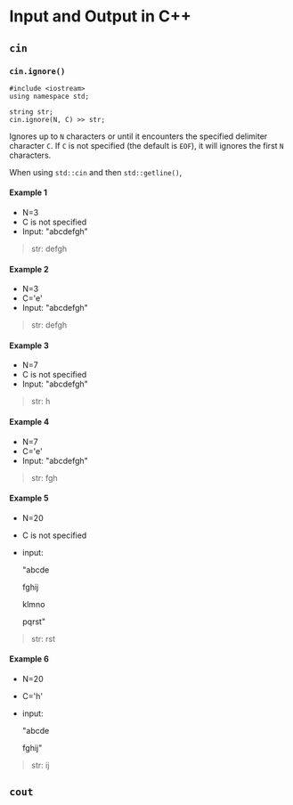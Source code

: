 # Input and Output in C++

## `cin`

### `cin.ignore()`

    #include <iostream>
    using namespace std;

    string str;
    cin.ignore(N, C) >> str;

Ignores up to `N` characters or until it encounters the specified delimiter character `C`. If `C` is not specified (the default is `EOF`), it will ignores the first `N` characters.

When using `std::cin` and then `std::getline()`, 

#### Example 1
* N=3
* C is not specified
* Input: "abcdefgh"

> str: defgh
#### Example 2
* N=3
* C='e'
* Input: "abcdefgh"

> str: defgh

#### Example 3
* N=7
* C is not specified
* Input: "abcdefgh"

> str: h
#### Example 4
* N=7
* C='e'
* Input: "abcdefgh"

> str: fgh

#### Example 5
* N=20
* C is not specified
* input:

  "abcde

  fghij

  klmno

  pqrst"

> str: rst

#### Example 6
* N=20
* C='h'
* input:

  "abcde

  fghij"

> str: ij

## `cout`
